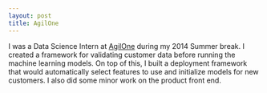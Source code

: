 ```yaml
---
layout: post
title: AgilOne
---
```


I was a Data Science Intern at [AgilOne](http://www.agilone.com/) during my 2014 Summer break. I created a framework for validating customer data before running the machine learning models. On top of this, I built a deployment framework that would automatically select features to use and initialize models for new customers. I also did some minor work on the product front end.